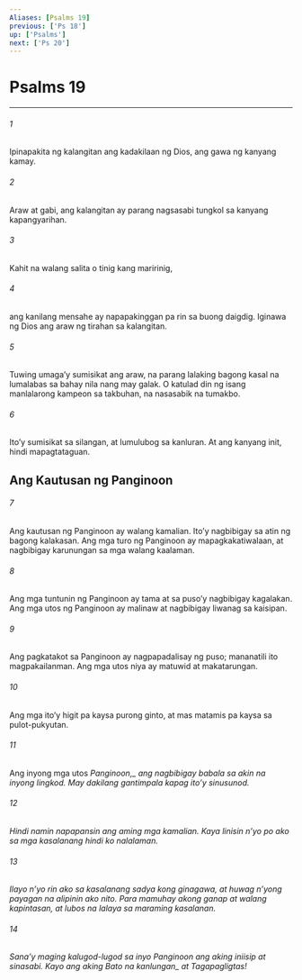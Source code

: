 ```yaml
---
Aliases: [Psalms 19]
previous: ['Ps 18']
up: ['Psalms']
next: ['Ps 20']
---
```

# Psalms 19

***






















###### 1 










Ipinapakita ng kalangitan ang kadakilaan ng Dios, ang gawa ng kanyang kamay. 





















###### 2 










Araw at gabi, ang kalangitan ay parang nagsasabi tungkol sa kanyang kapangyarihan. 





















###### 3 










Kahit na walang salita o tinig kang maririnig, 





















###### 4 










ang kanilang mensahe ay napapakinggan pa rin sa buong daigdig. Iginawa ng Dios ang araw ng tirahan sa kalangitan. 





















###### 5 










Tuwing umagaʼy sumisikat ang araw, na parang lalaking bagong kasal na lumalabas sa bahay nila nang may galak. O katulad din ng isang manlalarong kampeon sa takbuhan, na nasasabik na tumakbo. 





















###### 6 










Itoʼy sumisikat sa silangan, at lumulubog sa kanluran. At ang kanyang init, hindi mapagtataguan.

## Ang Kautusan ng Panginoon 





















###### 7 










Ang kautusan ng Panginoon ay walang kamalian. Itoʼy nagbibigay sa atin ng bagong kalakasan. Ang mga turo ng Panginoon ay mapagkakatiwalaan, at nagbibigay karunungan sa mga walang kaalaman. 





















###### 8 










Ang mga tuntunin ng Panginoon ay tama at sa pusoʼy nagbibigay kagalakan. Ang mga utos ng Panginoon ay malinaw at nagbibigay liwanag sa kaisipan. 





















###### 9 










Ang pagkatakot sa Panginoon ay nagpapadalisay ng puso; mananatili ito magpakailanman. Ang mga utos niya ay matuwid at makatarungan. 





















###### 10 










Ang mga itoʼy higit pa kaysa purong ginto, at mas matamis pa kaysa sa pulot-pukyutan. 





















###### 11 










Ang inyong mga utos <i class="trans-change">Panginoon,_ ang nagbibigay babala sa akin na inyong lingkod. May dakilang gantimpala kapag itoʼy sinusunod. 





















###### 12 










Hindi namin napapansin ang aming mga kamalian. Kaya linisin nʼyo po ako sa mga kasalanang hindi ko nalalaman. 





















###### 13 










Ilayo nʼyo rin ako sa kasalanang sadya kong ginagawa, at huwag nʼyong payagan na alipinin ako nito. Para mamuhay akong ganap at walang kapintasan, at lubos na lalaya sa maraming kasalanan. 





















###### 14 










Sanaʼy maging kalugod-lugod sa inyo Panginoon ang aking iniisip at sinasabi. Kayo ang aking Bato <i class="trans-change">na kanlungan_ at Tagapagligtas!

